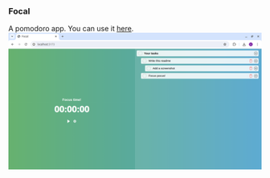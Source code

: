### Focal

A pomodoro app. You can use it [here](aabiji.github.io/focal).
![Screenshot](screenshot.png)